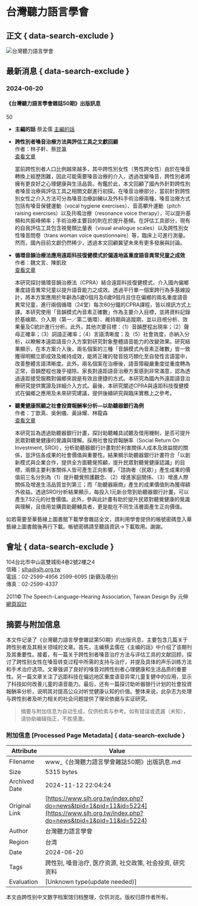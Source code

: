 # 台灣聽力語言學會

## 正文 { data-search-exclude }


![台灣聽力語言學會](images/logo.jpg)

## 最新消息 { data-search-exclude }

### 2024-06-20

#### 《台灣聽力語言學會雜誌50期》出版訊息

50

- **主編的話**  蔡孟儒  [主編的話](https://www.airitilibrary.com/Publication/Information?publicationID=16060059&issueYear=2024&issueID=N202406180010&type=%E6%9C%9F%E5%88%8A&tabName=2)

- **跨性別者嗓音治療方法與評估工具之文獻回顧**  
  作者：林子軒、蔡昆瀛  
  [查看文章](https://www.airitilibrary.com/Article/Detail?DocID=16060059-N202406180010-00002)  

  當前跨性別者人口比例越來越多，其中跨性別女性（男性跨女性）由於在嗓音轉換上經歷困難，因此可能需要嗓音治療的介入，透過改變嗓音，跨性別者將擁有更良好之心理健康與生活品質。有鑑於此，本文回顧了國內外針對跨性別者嗓音治療與評估工具之相關文獻進行初探。在嗓音治療部分，當前針對跨性別女性之介入方法可分為嗓音治療訓練以及外科手術治療兩種，嗓音治療方式包括有嗓音保健運動（vocal hygiene exercises）、音高攀升運動（pitch raising exercises）以及共鳴治療（resonance voice therapy），可以提升基頻和共振峰頻率；手術治療主要目的則在於提升基頻。在評估工具部分，現有的自我評估工具包含視覺類比量表（visual analogue scales）以及跨性別女性嗓音問卷（trans woman voice questionnaire）等，臨床上可進行測量。然而，國內目前文獻仍然稀少，透過本文回顧冀望未來有更多發展與討論。

- **循環音韻治療法應用遠距科技復健模式於偏遠地區重度語音異常兒童之成效**  
  作者：魏文言、陳凱玫  
  [查看文章](https://www.airitilibrary.com/Article/Detail?DocID=16060059-N202406180010-00003)  

  本研究探討循環音韻治療法（CPRA）結合遠距科技復健模式，介入國內偏鄉重度語音異常兒童以提升語音能力之成效。透過平行單一個案跨行為多基線設計，將本方案應用於年齡為5歲0個月及6歲9個月且住在偏鄉的兩名重度語音異常兒童，進行兩個循環（24堂）每次60分鐘的CPRA課程，皆以視訊方式上課。本研究使用「音韻模式內音素正確數」作為主要介入目標，並將資料記錄於基線期、介入期（第一／第二循環）、維持期與追蹤期，並以目視分析、效果量及C統計進行分析。此外，其他次要目標：（1）音韻歷程出現率；（2）聲母正確率；（3）詞語正確率；（4）言語清晰度；及（5）社會效度，亦納入分析，以瞭解本遠距語音介入方案對研究對象整體語音能力的改變效果。研究結果顯示，在本方案介入後，兩名個案的三種「音韻模式內音素正確數」皆一致獲得明顯立即成效及維持成效，能將正確的發音技巧類化至自發性言語當中，改善整體言語清晰度。此外，兩名個案在治療後，語音障礙嚴重度從重度轉為正常，音韻歷程也幾乎褪除。家長對遠距語音治療方案感到非常滿意，認為透過遠距接受服務對偏鄉來說是有效且便捷的方式。本研究為國內外遠距語音治療研究提供實證及詳細介入方式。最後，本研究闡述CPRA與遠距科技復健模式在偏鄉之應用及未來研究建議，提供後續研究與臨床實務上之參考。

- **聽覺健康照顧之社會投資報酬率分析—以助聽器銀行為例**  
  作者：丁歆真、吳俐儀、黃詠耀、林龍森  
  [查看文章](https://www.airitilibrary.com/Article/Detail?DocID=16060059-N202406180010-00004)  

  本研究旨為透過助聽器銀行計畫，探討助聽輔具試聽及借用機制，是否可提升民眾對聽覺健康的覺識與理解。採用社會投資報酬率（Social Return On Investment, SROI），分析助聽器銀行計畫對於利害關係人成本及效益間的關係，並評估各成果的社會價值與重要性。結果顯示助聽器銀行計畫符合「以創新模式與企業合作，提供全方面聽覺照顧，提升民眾對聽覺健康認識」的目標，兩類主要利害關係人皆可產生正向影響，「諮詢者（民眾）」產生成果的價值前三名分別為（1）提升聽覺照護觀念、（2）增進家庭關係、（3）增進人際關係及增進生活品質並列第三；而「助聽器廠商」產生的成果價值則為獲得額外收益。透過SROI分析結果顯示，每投入1元新台幣到助聽器銀行計畫，可以產生7.52元的社會價值。此外，參與此計畫有助於提升民眾對聽覺健康的覺識與理解，且借用並購買助聽輔具者，更是能在不同生活層面產生正向價值。

如若需要至華藝線上圖書館下載學會雜誌全文，請利用學會提供的帳號密碼登入華藝線上圖書館後再行下載。帳號密碼請至聽語資訊→下載取用。謝謝。

## 會址 { data-search-exclude }

104台北市中山區雙城街4巷2號2樓之4  
信箱：slha@slh.org.tw  
電話：02-2599-4956 2599-6095 (新篩及積分)  
傳真：02-2599-4337  

2011© The Speech-Language-Hearing Association, Taiwan Design By 元伸[網頁設計](http://www.ozchamp.com/ "網頁設計")
<!-- tcd_original_link https://www.slh.org.tw/index.php?do=news&tpid=1&pid=11&id=5224 -->
## 摘要与附加信息

<!-- tcd_abstract -->
本文件记录了《台灣聽力語言學會雜誌第50期》的出版讯息，主要包含几篇关于跨性别者及其相关领域的文章。首先，主编蔡孟儒在《主编的話》中介绍了该期刊及其重要性。接着，有一篇关于跨性别者嗓音治疗方法与评估工具的文献回顾，探讨了跨性别女性在嗓音转变过程中所需的支持与治疗，并提及具体的声乐训练方法和手术治疗选项。文章强调了良好的嗓音对跨性别者心理健康和生活品质的重要性。另一篇文章关注了远距科技在偏远地区重度语音异常儿童复健中的应用，显示了科技如何改善儿童的语音能力。最后，还有一篇探讨助听器银行计划的社會投資報酬率分析，说明其对提高公众对听觉健康认知的价值。整体来说，此杂志为处理与跨性别者及听力相关的社会问题提供了理论依据与实证研究。
<!-- tcd_abstract_end -->

> 摘要与附加信息为自动生成，仅供检索与参考。如有错误或遗漏（未知），请协助编辑指正，不胜感激。

### 附加信息 [Processed Page Metadata] { data-search-exclude }

| Attribute       | Value                                  |
|-----------------|----------------------------------------|
| Filename        | www_《台灣聽力語言學會雜誌50期》出版訊息.md                             |
| Size            | 5315 bytes                           |
| Archived Date   | 2024-11-12 22:04:24                             |
| Original Link   | [https://www.slh.org.tw/index.php?do=news&tpid=1&pid=11&id=5224](https://www.slh.org.tw/index.php?do=news&tpid=1&pid=11&id=5224)                       |
| Author          | 台灣聽力語言學會                               |
| Region          | 台湾                               |
| Date            | 2024-06-20                                 |
| Tags            | 跨性别, 嗓音治疗, 医疗资源, 社交政策, 社会投资, 研究资料                                 |
| Evaluation            | [Unknown type(update needed)]                                 |
<!-- tcd_table_end -->

本文由跨性别中文数字档案馆归档整理，仅供浏览。版权归原作者所有。
